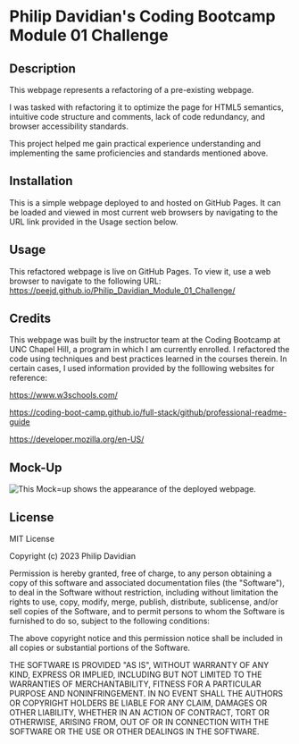 # Philip Davidian's Coding Bootcamp Module 01 Challenge


## Description

This webpage represents a refactoring of a pre-existing webpage. 

I was tasked with refactoring it to optimize the page for HTML5 semantics, intuitive code structure and comments, lack of code redundancy, and browser accessibility standards.

This project helped me gain practical experience understanding and implementing the same proficiencies and standards mentioned above. 


## Installation

This is a simple webpage deployed to and hosted on GitHub Pages. It can be loaded and viewed in most current web browsers by navigating to the URL link provided in the Usage section below.


## Usage

This refactored webpage is live on GitHub Pages.
To view it, use a web browser to navigate to the following URL:
https://peejd.github.io/Philip_Davidian_Module_01_Challenge/


## Credits

This webpage was built by the instructor team at the Coding Bootcamp at UNC Chapel Hill, a program in which I am currently enrolled.
I refactored the code using techniques and best practices learned in the courses therein.
In certain cases, I used information provided by the folllowing websites for reference:

https://www.w3schools.com/

https://coding-boot-camp.github.io/full-stack/github/professional-readme-guide

https://developer.mozilla.org/en-US/


## Mock-Up
![This Mock=up shows the appearance of the deployed webpage.](./assets/images/Mock-up.png)


## License

MIT License

Copyright (c) 2023 Philip Davidian

Permission is hereby granted, free of charge, to any person obtaining a copy
of this software and associated documentation files (the "Software"), to deal
in the Software without restriction, including without limitation the rights
to use, copy, modify, merge, publish, distribute, sublicense, and/or sell
copies of the Software, and to permit persons to whom the Software is
furnished to do so, subject to the following conditions:

The above copyright notice and this permission notice shall be included in all
copies or substantial portions of the Software.

THE SOFTWARE IS PROVIDED "AS IS", WITHOUT WARRANTY OF ANY KIND, EXPRESS OR
IMPLIED, INCLUDING BUT NOT LIMITED TO THE WARRANTIES OF MERCHANTABILITY,
FITNESS FOR A PARTICULAR PURPOSE AND NONINFRINGEMENT. IN NO EVENT SHALL THE
AUTHORS OR COPYRIGHT HOLDERS BE LIABLE FOR ANY CLAIM, DAMAGES OR OTHER
LIABILITY, WHETHER IN AN ACTION OF CONTRACT, TORT OR OTHERWISE, ARISING FROM,
OUT OF OR IN CONNECTION WITH THE SOFTWARE OR THE USE OR OTHER DEALINGS IN THE
SOFTWARE.
